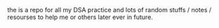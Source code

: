 the is a repo for all my DSA practice and lots of random stuffs / notes /  resourses to help me or others later ever in future. 

